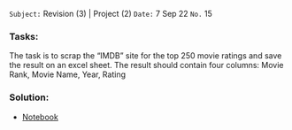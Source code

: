 `Subject:`  Revision (3) | Project (2)
`Date:` 7 Sep 22 `No.` 15

### Tasks:

The task is to scrap the “IMDB” site for the top 250 movie ratings and save the result on an excel sheet.
The result should contain four columns: Movie Rank, Movie Name, Year, Rating

### Solution:

- [Notebook](https://github.com/AhmedUZaki/INSTANT-AI/blob/main/Track%201_%20Python%20for%20Data%20science/Session%2012/Session%2012%20Tasks%20solution.ipynb)



